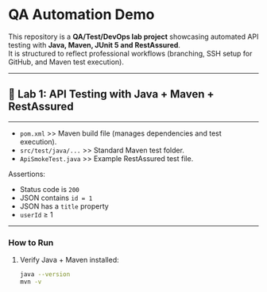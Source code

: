 # QA Automation Demo

This repository is a **QA/Test/DevOps lab project** showcasing automated API testing with **Java, Maven, JUnit 5 and RestAssured**.  
It is structured to reflect professional workflows (branching, SSH setup for GitHub, and Maven test execution).

---

## 🔹 Lab 1: API Testing with Java + Maven + RestAssured

---
- `pom.xml` >> Maven build file (manages dependencies and test execution).  
- `src/test/java/...` >> Standard Maven test folder.  
- `ApiSmokeTest.java` >> Example RestAssured test file.


Assertions:
- Status code is `200`
- JSON contains `id = 1`
- JSON has a `title` property
- `userId` ≥ 1

---
### How to Run

1. Verify Java + Maven installed:
   ```bash
   java --version
   mvn -v
